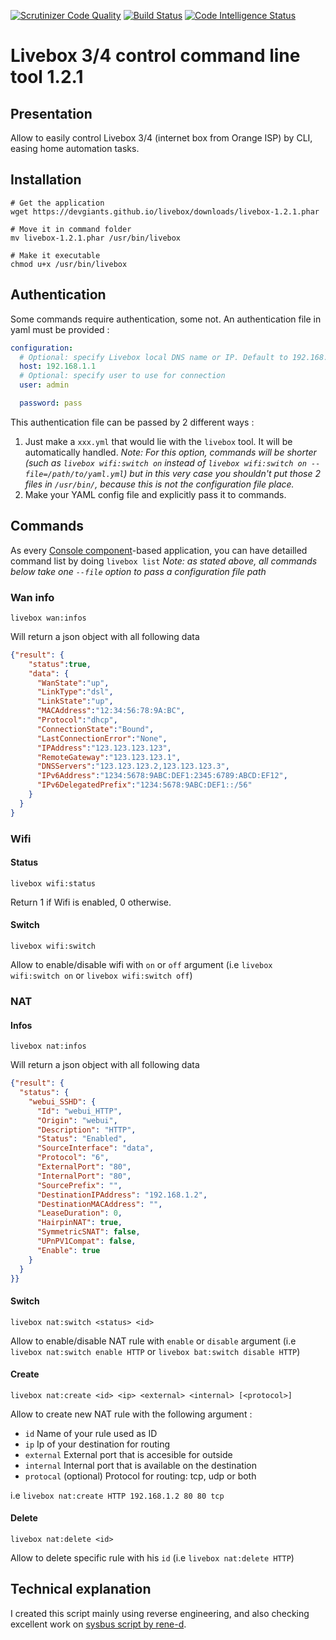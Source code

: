 [![Scrutinizer Code Quality](https://scrutinizer-ci.com/g/devgiants/livebox/badges/quality-score.png?b=master)](https://scrutinizer-ci.com/g/devgiants/livebox/?branch=master)
[![Build Status](https://scrutinizer-ci.com/g/devgiants/livebox/badges/build.png?b=master)](https://scrutinizer-ci.com/g/devgiants/livebox/build-status/master)
[![Code Intelligence Status](https://scrutinizer-ci.com/g/devgiants/livebox/badges/code-intelligence.svg?b=master)](https://scrutinizer-ci.com/code-intelligence)
# Livebox 3/4 control command line tool 1.2.1
## Presentation
Allow to easily control Livebox 3/4 (internet box from Orange ISP) by CLI, easing home automation tasks.

## Installation
```
# Get the application
wget https://devgiants.github.io/livebox/downloads/livebox-1.2.1.phar

# Move it in command folder
mv livebox-1.2.1.phar /usr/bin/livebox

# Make it executable
chmod u+x /usr/bin/livebox
```
## Authentication
Some commands require authentication, some not. An authentication file in yaml must be provided :
```yml
configuration:
  # Optional: specify Livebox local DNS name or IP. Default to 192.168.1.1
  host: 192.168.1.1
  # Optional: specify user to use for connection
  user: admin

  password: pass
```

This authentication file can be passed by 2 different ways :
1) Just make a `xxx.yml` that would lie with the `livebox` tool. It will be automatically handled. _Note: For this option, commands will be shorter (such as `livebox wifi:switch on` instead of `livebox wifi:switch on --file=/path/to/yaml.yml`) but in this very case you shouldn't put those 2 files in `/usr/bin/`, because this is not the configuration file place._
2) Make your YAML config file and explicitly pass it to commands.

## Commands
As every [Console component](https://symfony.com/doc/current/components/console.html)-based application, you can have detailled command list by doing `livebox list`
_Note: as stated above, all commands below take one `--file` option to pass a configuration file path_

### Wan info
`livebox wan:infos`

Will return a json object with all following data

```json
{"result": {
    "status":true,
    "data": {
      "WanState":"up",
      "LinkType":"dsl",
      "LinkState":"up",
      "MACAddress":"12:34:56:78:9A:BC",
      "Protocol":"dhcp",
      "ConnectionState":"Bound",
      "LastConnectionError":"None",
      "IPAddress":"123.123.123.123",
      "RemoteGateway":"123.123.123.1",
      "DNSServers":"123.123.123.2,123.123.123.3",
      "IPv6Address":"1234:5678:9ABC:DEF1:2345:6789:ABCD:EF12",
      "IPv6DelegatedPrefix":"1234:5678:9ABC:DEF1::/56"
    }
  }
}
```

### Wifi
#### Status
`livebox wifi:status`

Return 1 if Wifi is enabled, 0 otherwise.

#### Switch
`livebox wifi:switch`

Allow to enable/disable wifi with `on` or `off` argument (i.e `livebox wifi:switch on` or `livebox wifi:switch off`)

### NAT
#### Infos
`livebox nat:infos`

Will return a json object with all following data

```json
{"result": {
  "status": {
    "webui_SSHD": {
      "Id": "webui_HTTP",
      "Origin": "webui",
      "Description": "HTTP",
      "Status": "Enabled",
      "SourceInterface": "data",
      "Protocol": "6",
      "ExternalPort": "80",
      "InternalPort": "80",
      "SourcePrefix": "",
      "DestinationIPAddress": "192.168.1.2",
      "DestinationMACAddress": "",
      "LeaseDuration": 0,
      "HairpinNAT": true,
      "SymmetricSNAT": false,
      "UPnPV1Compat": false,
      "Enable": true
    }
  }
}}
```

#### Switch
`livebox nat:switch <status> <id>`

Allow to enable/disable NAT rule with `enable` or `disable` argument (i.e `livebox nat:switch enable HTTP` or `livebox bat:switch disable HTTP`)

#### Create
`livebox nat:create <id> <ip> <external> <internal> [<protocol>]`

Allow to create new NAT rule with the following argument :
- `id` Name of your rule used as ID
- `ip` Ip of your destination for routing
- `external` External port that is accesible for outside
- `internal` Internal port that is available on the destination
- `protocal` (optional) Protocol for routing: tcp, udp or both

i.e `livebox nat:create HTTP 192.168.1.2 80 80 tcp`

#### Delete
`livebox nat:delete <id>`

Allow to delete specific rule with his `id` (i.e `livebox nat:delete HTTP`)

## Technical explanation
I created this script mainly using reverse engineering, and also checking excellent work on [sysbus script by rene-d](https://github.com/rene-d/sysbus).